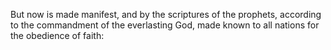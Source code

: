 But now is made manifest, and by the scriptures of the prophets, according to the commandment of the everlasting God, made known to all nations for the obedience of faith:
